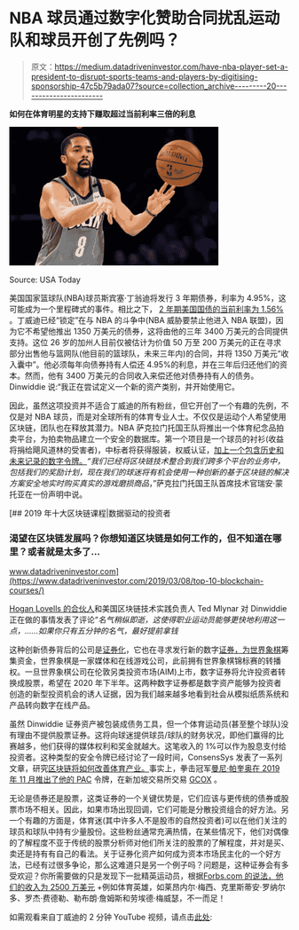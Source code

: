 # NBA 球员通过数字化赞助合同扰乱运动队和球员开创了先例吗？

> 原文：<https://medium.datadriveninvestor.com/have-nba-player-set-a-president-to-disrupt-sports-teams-and-players-by-digitising-sponsorship-47c5b79ada07?source=collection_archive---------20----------------------->

**如何在体育明星的支持下赚取超过当前利率三倍的利息**

![](img/0c8e20bedbb49e437e8625e068e013b3.png)

Source: USA Today

美国国家篮球队(NBA)球员斯宾塞·丁翁迪将发行 3 年期债券，利率为 4.95%，这可能成为一个里程碑式的事件。相比之下， [2 年期美国国债的当前利率为 1.56%](https://ycharts.com/indicators/2_year_treasury_rate) 。丁威迪已经“锁定”在与 NBA 的斗争中(NBA 威胁要禁止他进入 NBA 联盟)，因为它不希望他推出 1350 万美元的债券，这将由他的三年 3400 万美元的合同提供支持。这位 26 岁的加州人目前仅被估计为价值 50 万至 200 万美元的正在寻求部分出售他与篮网队(他目前的篮球队，未来三年内)的合同，并将 1350 万美元“收入囊中”。他必须每年向债券持有人偿还 4.95%的利息，并在三年后归还他们的资本。然而，他有 3400 万美元的合同收入来偿还他对债券持有人的债务。Dinwiddie 说:“我正在尝试定义一个新的资产类别，并开始使用它。

因此，虽然这项投资并不适合丁威迪的所有粉丝，但它开创了一个有趣的先例，不仅是对 NBA 球员，而是对全球所有的体育专业人士。不仅仅是运动个人希望使用区块链，团队也在释放其潜力。NBA 萨克拉门托国王队将推出一个体育纪念品拍卖平台，为拍卖物品建立一个安全的数据库。第一个项目是一个球员的衬衫(收益将捐给飓风道林的受害者)，中标者将获得服装，权威认证，[加上一个包含历史和未来记录的数字令牌。](https://www.theblockcrypto.com/post/53129/nbas-sacramento-kings-partner-with-consensys-to-launch-sports-gear-auctions-on-ethereum?utm_source=newsletter&utm_medium=email&utm_campaign=2020-01-15)*“我们已经将区块链技术整合到我们跨多个平台的业务中，包括我们的奖励计划，现在我们的球迷将有机会使用一种创新的基于区块链的解决方案安全地实时购买真实的游戏磨损商品*，”萨克拉门托国王队首席技术官瑞安·蒙托亚在一份声明中说。

[](https://www.datadriveninvestor.com/2019/03/08/top-10-blockchain-courses/) [## 2019 年十大区块链课程|数据驱动的投资者

### 渴望在区块链发展吗？你想知道区块链是如何工作的，但不知道在哪里？或者就是太多了…

www.datadriveninvestor.com](https://www.datadriveninvestor.com/2019/03/08/top-10-blockchain-courses/) 

[Hogan Lovells 的合伙人](https://www.law.com/legaltechnews/2020/01/23/lawyers-dont-think-nba-players-blockchain-contract-is-a-regulatory-risk/?kw=Lawyers%20Don%27t%20Think%20NBA%20Player%27s%20Blockchain%20Contract%20Is%20a%20Regulatory%20Risk&utm_source=email&utm_medium=enl&utm_campaign=afternoonupdate&utm_content=20200123&utm_term=ltn&slreturn=20200024110511)和美国区块链技术实践负责人 Ted Mlynar 对 Dinwiddie 正在做的事情发表了评论“*名气稍纵即逝，这使得职业运动员能够更快地利用这一点，……如果你只有五分钟的名气，最好提前拿钱*

这种创新债券背后的公司是[证券化](https://www.googleadservices.com/pagead/aclk?sa=L&ai=DChcSEwj7we3Or4DnAhUZ4O0KHTJ0CHoYABAAGgJkZw&ohost=www.google.com&cid=CAESQeD2ch5zpVTYp36fIbFMOvK1NvmKX7GnK1xzDcL6DXO78nk88TOuMiOUIa4qMfthkdNR4R41Vt2pVnHRkTwmpuEV&sig=AOD64_3W-VaZ43i5biF2KNhPDW2HplAs_Q&q=&ved=2ahUKEwj13ubOr4DnAhXUSBUIHTOqBFYQ0Qx6BAgTEAE&adurl=&bg=!LC-lLzdYci_SoI5kEy8CAAAAM1IAAAACCgBL0pjYP0sVdQLBw9msDpiz1Ft5UMMw-NgPkAca38E0YY9AEY3LvbQ-2HUSJSxCaXfUgojQCh5Fz9j5yvgl5lYE9ju0HsscNCPpKaFjmQDesUpkwh9O5YEFoPaMse7N5W3B38qK_AetMVfTKI8wKm6dn1vmQ1wmXk0f8g9xvQ7G7wWXDieIqHAomRJvW6i8RlsYG-QUOWrGaMlHP-qPhkb51b5x33JMjKznOSQ4YtSMuru5vSYj-zkqxZh76J4BQQ5Ufweb-8TqWA005dxqLVpXsuLulZI_jnF_wDVrMH9xMVl_lrfAe0GCrzFlbsS1UtJOyPWXAm2MHQFB6D7MZCD14UDrK_31w6yxCAphJkQw25CIJDjW7FmQhBErY_hXweaV1L0XDoHZiKt3H-AZ)，它也在寻求发行新的数字[证券，为世界象棋](https://www.cnbc.com/2019/11/22/world-chess-sells-digital-tokens-as-it-launches-hybrid-ipo.html)筹集资金，世界象棋是一家媒体和在线游戏公司，此前拥有世界象棋锦标赛的转播权。一旦世界象棋公司在伦敦另类投资市场(AIM)上市，数字证券将允许投资者转换成股票，希望在 2020 年下半年。这两种数字证券都是数字资产能够为投资者创造的新型投资机会的诱人证据，因为我们越来越多地看到社会从模拟纸质系统和产品转向数字在线产品。

虽然 Dinwiddie 证券资产被包装成债务工具，但一个体育运动员(甚至整个球队)没有理由不提供股票证券。这将向球迷提供球员/球队的财务状况，即他们赢得的比赛越多，他们获得的媒体权利和奖金就越大。这笔收入的 1%可以作为股息支付给投资者。这种类型的安全令牌已经讨论了一段时间，ConsensSys 发表了一系列文章，研究[区块链将如何改善体育产业。](https://media.consensys.net/blockchain-in-sports-fractionalized-fan-ownership-and-athlete-crowdfunding-4aa246886f9)事实上，拳击冠军[曼尼·帕奎奥在 2019 年 11 月推出了他的 PAC](https://cryptopotato.com/manny-pacquiao-to-launch-his-celebrity-pac-token-on-gcox-ieo-platform/) 令牌，在新加坡交易所交易 [GCOX](https://gcox.com/exchange/PAC_BTC) 。

无论是债券还是股票，这类证券的一个关键优势是，它们应该与更传统的债券或股票市场不相关。因此，如果市场出现回调，它们可能是分散投资组合的好方法。另一个有趣的方面是，体育迷(其中许多人不是股市的自然投资者)可以在他们关注的球员和球队中持有少量股份。这些粉丝通常充满热情，在某些情况下，他们对偶像的了解程度不亚于传统的股票分析师对他们所关注的股票的了解程度，并对是买、卖还是持有有自己的看法。关于证券化资产如何成为资本市场民主化的一个好方法，已经有过很多争论，那么这难道只是另一个例子吗？问题是，这种证券会有多受欢迎？你所需要做的只是发现下一批精英运动员，根据[Forbs.com 的说法，他们的收入为 2500 万美元](https://www.forbes.com/athletes/#6604d32355ae) +例如体育英雄，如莱昂内尔·梅西、克里斯蒂安·罗纳尔多、罗杰·费德勒、勒布朗·詹姆斯和劳埃德·梅威瑟，不一而足！

如需观看来自丁威迪的 2 分钟 YouTube 视频，请点击[此处](https://www.youtube.com/watch?__s=3dkxj4t6ksmmjbmnatvv&v=wgC2IbmHcFg&feature=youtu.be&t=315&app=desktop):